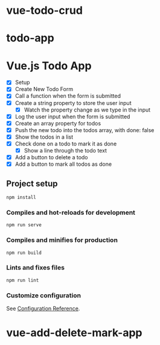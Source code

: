 # vue-todo-crud

# todo-app

# Vue.js Todo App

* [x] Setup
* [x] Create New Todo Form
* [x] Call a function when the form is submitted
* [x] Create a string property to store the user input
  * [x] Watch the property change as we type in the input
* [x] Log the user input when the form is submitted
* [x] Create an array property for todos
* [x] Push the new todo into the todos array, with done: false
* [x] Show the todos in a list
* [x] Check done on a todo to mark it as done
  * [x] Show a line through the todo text
* [x] Add a button to delete a todo
* [x] Add a button to mark all todos as done

## Project setup
```
npm install
```

### Compiles and hot-reloads for development
```
npm run serve
```

### Compiles and minifies for production
```
npm run build
```

### Lints and fixes files
```
npm run lint
```

### Customize configuration
See [Configuration Reference](https://cli.vuejs.org/config/).
# vue-add-delete-mark-app
